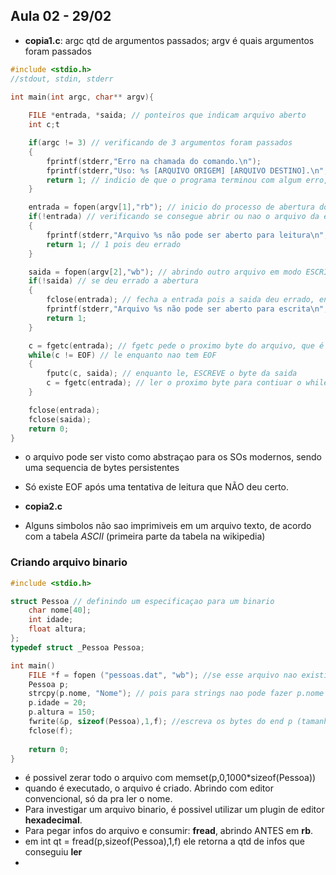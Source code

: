 ## Aula 02 - 29/02

- **copia1.c**: argc qtd de argumentos passados; argv é quais argumentos foram passados
```C
#include <stdio.h>
//stdout, stdin, stderr

int main(int argc, char** argv){
	
	FILE *entrada, *saida; // ponteiros que indicam arquivo aberto
	int c;t

	if(argc != 3) // verificando de 3 argumentos foram passados
	{
		fprintf(stderr,"Erro na chamada do comando.\n");
		fprintf(stderr,"Uso: %s [ARQUIVO ORIGEM] [ARQUIVO DESTINO].\n", argv[0]);
		return 1; // indicio de que o programa terminou com algum erro, se fosse 0 faz o serviço OK
	}

	entrada = fopen(argv[1],"rb"); // inicio do processo de abertura do arquivo, fopen instancia a estrutura e ABRE O ARQUIVO. RB significa q vai abrir para LEITURA em modo BINÁRIO, por isso o B (arquivo binário)
	if(!entrada) // verificando se consegue abrir ou nao o arquivo da entrada
	{
		fprintf(stderr,"Arquivo %s não pode ser aberto para leitura\n", argv[1]);
		return 1; // 1 pois deu errado
	}

	saida = fopen(argv[2],"wb"); // abrindo outro arquivo em modo ESCRITA BINARIA 
	if(!saida) // se deu errado a abertura
	{
		fclose(entrada); // fecha a entrada pois a saida deu errado, entao fecha os 2.
		fprintf(stderr,"Arquivo %s não pode ser aberto para escrita\n", argv[2]);
		return 1; 
	}

	c = fgetc(entrada); // fgetc pede o proximo byte do arquivo, que é uma sequencia de bytes PERSISTENTES atéchegar em EOF, lendo cada byte do arquivo
	while(c != EOF) // le enquanto nao tem EOF
	{
		fputc(c, saida); // enquanto le, ESCREVE o byte da saida 
		c = fgetc(entrada); // ler o proximo byte para contiuar o while
	}

	fclose(entrada);
	fclose(saida);
	return 0;
}
```
- o arquivo pode ser visto como abstraçao para os SOs modernos, sendo uma sequencia de bytes persistentes
- Só existe EOF após uma tentativa de leitura que NÃO deu certo.

- **copia2.c**
- Alguns simbolos não sao imprimiveis em um arquivo texto, de acordo com a tabela *ASCII* (primeira parte da tabela na wikipedia)

### Criando arquivo binario 
```C
#include <stdio.h>

struct Pessoa // definindo um especificaçao para um binario
	char nome[40];
	int idade;
	float altura;
};
typedef struct _Pessoa Pessoa;

int main()
	FILE *f = fopen ("pessoas.dat", "wb"); //se esse arquivo nao existir ele cria, se ja existir ele apaga tudo.
	Pessoa p;
	strcpy(p.nome, "Nome"); // pois para strings nao pode fazer p.nome = "nome"
	p.idade = 20;
	p.altura = 150;
	fwrite(&p, sizeof(Pessoa),1,f); //escreva os bytes do end p (tamanho é o size of pessoa, que diz quantos bytes ocupa na memoria), quantos são, no lugar pra onde f aponta
	fclose(f);
	
	return 0;
}
```
- é possivel zerar todo o arquivo com memset(p,0,1000*sizeof(Pessoa))
- quando é executado, o arquivo é criado. Abrindo com editor convencional, só da pra ler o nome.
- Para investigar um arquivo binario, é possivel utilizar um plugin de editor **hexadecimal**.
- Para pegar infos do arquivo e consumir: **fread**, abrindo ANTES em **rb**.
- em int qt = fread(p,sizeof(Pessoa),1,f) ele retorna a qtd de infos que conseguiu **ler**
- 
	




